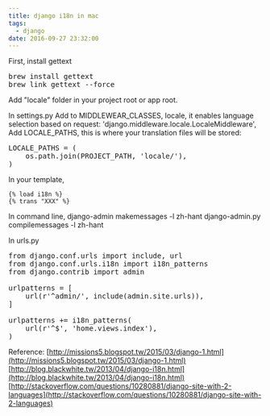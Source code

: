 ```yaml
---
title: django i18n in mac
tags:
  - django
date: 2016-09-27 23:32:00
---
```


First, install gettext

<pre class="prettyprint">brew install gettext
brew link gettext --force
</pre>
Add "locale" folder in your project root or app root.

In settings.py
Add to MIDDLEWEAR_CLASSES, locale, it enables language selection based on request:
'django.middleware.locale.LocaleMiddleware',
Add LOCALE_PATHS, this is where your translation files will be stored:
<pre class="prettyprint">LOCALE_PATHS = (
    os.path.join(PROJECT_PATH, 'locale/'),
)
</pre>

In your template,
```
{% load i18n %}
{% trans "XXX" %}
```

In command line,
django-admin makemessages -l zh-hant
django-admin.py compilemessages -l zh-hant

In urls.py
<pre class="prettyprint">from django.conf.urls import include, url
from django.conf.urls.i18n import i18n_patterns
from django.contrib import admin

urlpatterns = [
    url(r'^admin/', include(admin.site.urls)),
]

urlpatterns += i18n_patterns(
    url(r'^$', 'home.views.index'),
)
</pre>

Reference:
[http://missions5.blogspot.tw/2015/03/django-1.html](http://missions5.blogspot.tw/2015/03/django-1.html)
[http://blog.blackwhite.tw/2013/04/django-i18n.html](http://blog.blackwhite.tw/2013/04/django-i18n.html)
[http://stackoverflow.com/questions/10280881/django-site-with-2-languages](http://stackoverflow.com/questions/10280881/django-site-with-2-languages)
